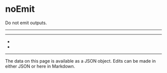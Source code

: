 <!-- Important! Do not modify comment blocks. They are necessary for the transformer to work properly -->

<!-- title -->
# noEmit

<!-- shortDescription -->
Do not emit outputs.

---

<!-- extendedDescription -->


---

<!-- references -->
- []()
- []()
---

<!-- footer -->
The data on this page is available as a JSON object. Edits can be made in either JSON or here in Markdown.
